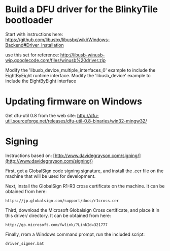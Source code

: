 # Build a DFU driver for the BlinkyTile bootloader

Start with instructions here:
https://github.com/libusbx/libusbx/wiki/Windows-Backend#Driver_Installation

use this set for reference:
http://libusb-winusb-wip.googlecode.com/files/winusb%20driver.zip

Modify the 'libusb_device_multiple_interfaces_0' example to include the EightByEight runtime interface.
Modify the 'libusb_device' example to include the EightByEight interface

 

# Updating firmware on Windows

Get dfu-util 0.8 from the web site:
http://dfu-util.sourceforge.net/releases/dfu-util-0.8-binaries/win32-mingw32/


# Signing

Instructions based on: [http://www.davidegrayson.com/signing/](http://www.davidegrayson.com/signing/)

First, get a GlobalSign code signing signature, and install the .cer file on the machine that will be used for development.


Next, install the GlobalSign R1-R3 cross certificate on the machine. It can be obtained from here:

	https://jp.globalsign.com/support/docs/r1cross.cer

Third, download the Microsoft Globalsign Cross certificate, and place it in this driver/ directory. It can be obtained from here:

	http://go.microsoft.com/fwlink/?LinkId=321777

Finally, rrom a Windows command prompt, run the included script:

	driver_signer.bat


